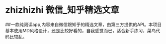 # zhizhizhi   微信_知乎精选文章
##一款纯阅读app,内容来自微信跟知乎的精选文章，由第三方提供的API。本项目基本使用MD风格设计，还是比较好看的，自我感觉而已，适合新手练习，菜鸟代码比较乱。
